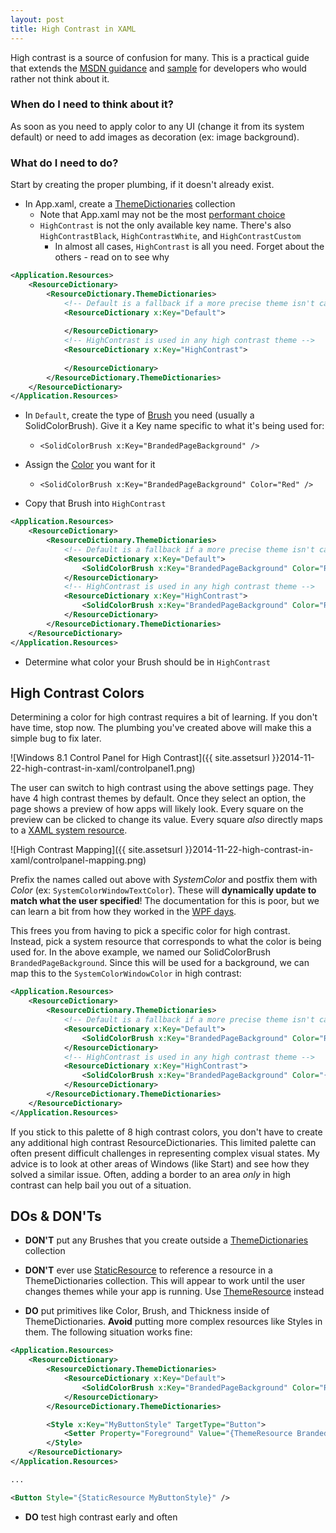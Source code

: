 ```yaml
---
layout: post
title: High Contrast in XAML
---
```


High contrast is a source of confusion for many. This is a practical guide that extends the [MSDN guidance](http://msdn.microsoft.com/en-us/library/windows/apps/hh868165.aspx) and [sample](https://code.msdn.microsoft.com/windowsapps/XAML-high-contrast-style-c0ce936f/sourcecode?fileId=63896&pathId=354124371) for developers who would rather not think about it.

### When do I need to think about it?

As soon as you need to apply color to any UI (change it from its system default) or need to add images as decoration (ex: image background).

### What do I need to do?

Start by creating the proper plumbing, if it doesn't already exist.

* In App.xaml, create a [ThemeDictionaries](http://msdn.microsoft.com/en-us/library/windows/apps/windows.ui.xaml.resourcedictionary.themedictionaries.aspx) collection
	* Note that App.xaml may not be the most [performant choice](http://msdn.microsoft.com/en-us/library/windows/apps/hh994641.aspx)
	* `HighContrast` is not the only available key name. There's also `HighContrastBlack`, `HighContrastWhite`, and `HighContrastCustom`
		* In almost all cases, `HighContrast` is all you need. Forget about the others - read on to see why

```xml
<Application.Resources>
    <ResourceDictionary>
        <ResourceDictionary.ThemeDictionaries>
        	<!-- Default is a fallback if a more precise theme isn't called out below -->
            <ResourceDictionary x:Key="Default">
                
            </ResourceDictionary>
            <!-- HighContrast is used in any high contrast theme -->
            <ResourceDictionary x:Key="HighContrast">
                
            </ResourceDictionary>
        </ResourceDictionary.ThemeDictionaries>
    </ResourceDictionary>
</Application.Resources>
```

* In `Default`, create the type of [Brush](http://msdn.microsoft.com/en-us/library/windows/apps/xaml/windows.ui.xaml.media.brush.aspx) you need (usually a SolidColorBrush). Give it a Key name specific to what it's being used for:
	* `<SolidColorBrush x:Key="BrandedPageBackground" />`

* Assign the [Color](http://msdn.microsoft.com/en-us/library/windows/apps/xaml/windows.ui.color.aspx) you want for it
	* `<SolidColorBrush x:Key="BrandedPageBackground" Color="Red" />`

* Copy that Brush into `HighContrast`

```xml
<Application.Resources>
    <ResourceDictionary>
        <ResourceDictionary.ThemeDictionaries>
        	<!-- Default is a fallback if a more precise theme isn't called out below -->
            <ResourceDictionary x:Key="Default">
                <SolidColorBrush x:Key="BrandedPageBackground" Color="Red" />
            </ResourceDictionary>
            <!-- HighContrast is used in any high contrast theme -->
            <ResourceDictionary x:Key="HighContrast">
                <SolidColorBrush x:Key="BrandedPageBackground" Color="Red" />
            </ResourceDictionary>
        </ResourceDictionary.ThemeDictionaries>
    </ResourceDictionary>
</Application.Resources>
```

* Determine what color your Brush should be in `HighContrast`

## High Contrast Colors

Determining a color for high contrast requires a bit of learning. If you don't have time, stop now. The plumbing you've created above will make this a simple bug to fix later.

![Windows 8.1 Control Panel for High Contrast]({{ site.assetsurl }}2014-11-22-high-contrast-in-xaml/controlpanel1.png)

The user can switch to high contrast using the above settings page. They have 4 high contrast themes by default. Once they select an option, the page shows a preview of how apps will likely look. Every square on the preview can be clicked to change its value. Every square *also* directly maps to a [XAML system resource](http://msdn.microsoft.com/en-us/library/windows/apps/dn518235.aspx#SystemColor_Color_resources).

![High Contrast Mapping]({{ site.assetsurl }}2014-11-22-high-contrast-in-xaml/controlpanel-mapping.png)

Prefix the names called out above with *SystemColor* and postfix them with *Color* (ex: `SystemColorWindowTextColor`). These will **dynamically update to match what the user specified**! The documentation for this is poor, but we can learn a bit from how they worked in the [WPF days](http://blogs.msdn.com/b/wpf/archive/2010/11/30/systemcolors-reference.aspx).

This frees you from having to pick a specific color for high contrast. Instead, pick a system resource that corresponds to what the color is being used for. In the above example, we named our SolidColorBrush `BrandedPageBackground`. Since this will be used for a background, we can map this to the `SystemColorWindowColor` in high contrast:

```xml
<Application.Resources>
    <ResourceDictionary>
        <ResourceDictionary.ThemeDictionaries>
        	<!-- Default is a fallback if a more precise theme isn't called out below -->
            <ResourceDictionary x:Key="Default">
                <SolidColorBrush x:Key="BrandedPageBackground" Color="Red" />
            </ResourceDictionary>
            <!-- HighContrast is used in any high contrast theme -->
            <ResourceDictionary x:Key="HighContrast">
                <SolidColorBrush x:Key="BrandedPageBackground" Color="{ThemeResource SystemColorWindowColor}" />
            </ResourceDictionary>
        </ResourceDictionary.ThemeDictionaries>
    </ResourceDictionary>
</Application.Resources>
```

If you stick to this palette of 8 high contrast colors, you don't have to create any additional high contrast ResourceDictionaries. This limited palette can often present difficult challenges in representing complex visual states. My advice is to look at other areas of Windows (like Start) and see how they solved a similar issue. Often, adding a border to an area *only* in high contrast can help bail you out of a situation.

## DOs & DON'Ts

* **DON'T** put any Brushes that you create outside a [ThemeDictionaries](http://msdn.microsoft.com/en-us/library/windows/apps/windows.ui.xaml.resourcedictionary.themedictionaries.aspx) collection

* **DON'T** ever use [StaticResource](http://msdn.microsoft.com/en-us/library/windows/apps/hh758287.aspx) to reference a resource in a ThemeDictionaries collection. This will appear to work until the user changes themes while your app is running. Use [ThemeResource](http://msdn.microsoft.com/en-us/library/windows/apps/dn263118.aspx) instead

* **DO** put primitives like Color, Brush, and Thickness inside of ThemeDictionaries. **Avoid** putting more complex resources like Styles in them. The following situation works fine:

```xml
<Application.Resources>
    <ResourceDictionary>
        <ResourceDictionary.ThemeDictionaries>
            <ResourceDictionary x:Key="Default">
                <SolidColorBrush x:Key="BrandedPageBackground" Color="Red" />
            </ResourceDictionary>
        </ResourceDictionary.ThemeDictionaries>

        <Style x:Key="MyButtonStyle" TargetType="Button">
        	<Setter Property="Foreground" Value="{ThemeResource BrandedPageBackground" />
        </Style>
    </ResourceDictionary>
</Application.Resources>

...

<Button Style="{StaticResource MyButtonStyle}" />
```

* **DO** test high contrast early and often
